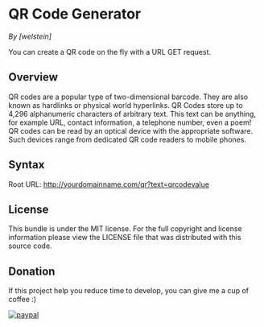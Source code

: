 # QR Code Generator 

*By [welstein]*

You can create a QR code on the fly with a URL GET request.

## Overview

QR codes are a popular type of two-dimensional barcode. They are also known as hardlinks or physical world hyperlinks. QR Codes store up to 4,296 alphanumeric characters of arbitrary text. This text can be anything, for example URL, contact information, a telephone number, even a poem! QR codes can be read by an optical device with the appropriate software. Such devices range from dedicated QR code readers to mobile phones.


## Syntax

Root URL: http://yourdomainname.com/qr?text=qrcodevalue


## License

This bundle is under the MIT license. For the full copyright and license
information please view the LICENSE file that was distributed with this source code.

## Donation

If this project help you reduce time to develop, you can give me a cup of coffee :)

[![paypal](https://www.paypalobjects.com/webstatic/en_US/i/btn/png/btn_donate_92x26.png)](https://www.paypal.me/welstein)